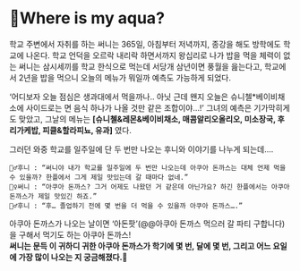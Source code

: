 # 🍴Where is my aqua?

학교 주변에서 자취를 하는 써니는 365일, 아침부터 저녁까지, 종강을 해도 방학에도 학교에 나온다. 학교 언덕을 오르락 내리락 하면서까지 왕십리로 나가 밥을 먹을 체력이 없는 써니는 삼시세끼를 학교 한식으로 먹는데 서당개 삼년이면 풍월을 읊는다고, 학교에서 2년을 밥을 먹으니 오늘의 메뉴가 뭐일까 예측도 가능하게 되었다.

‘어디보자 오늘 점심은 생과대에서 먹을까나.. 아닛 근데 왠지 오늘은 슈니첼\*베이비채소에 사이드로는 면 음식 하나가 나올 것만 같은 조합이야…!’ 그녀의 예측은 기가막히게도 맞았고, 그날의 메뉴는 **[슈니첼&레몬&베이비채소, 매콤알리오올리오, 미소장국, 후리가케밥, 피클&할라피뇨, 유과]** 였다.

그러던 와중 학교를 일주일에 단 두 번만 나오는 후니와 이야기를 나누게 되는데….

```
🙍‍♂️후니 : “써니야 내가 학교를 일주일에 두 번만 나오는데 아쿠아 돈까스는 대체 언제 먹을 수 있을까? 한플에서 그게 제일 맛있는데 갈 때마다 없네.”
🤷‍♀️써니 : “아쿠아 돈까스? 그거 어제도 나왔던 거 같은데 아닌가요? 하긴 한플에서는 아쿠아 돈까스가 제일 맛있긴 하죠.”
🙍‍♂️후니 : “후… 졸업하기 전에 몇 번을 더 먹을 수 있을까 아쿠아 돈까스….”
```

아쿠아 돈까스가 나오는 날이면 ‘아돈팟’(@@아쿠아 돈까스 먹으러 갈 파티 구합니다)을 구해서 먹기도 하는 아쿠아 돈까스!  
**써니는 문득 이 귀하디 귀한 아쿠아 돈까스가 학기에 몇 번, 달에 몇 번, 그리고 어느 요일에 가장 많이 나오는 지 궁금해졌다.🤔**
